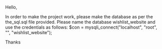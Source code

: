 Hello,

In order to make the project work, please make the database as per the the_sql.sql file provided. Please name the database wishlist_website and use the credentials as follows: $con = mysqli_connect("localhost", "root", "", "wishlist_website");

Thanks
